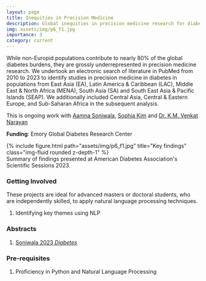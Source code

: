 ```yaml
---
layout: page
title: Inequities in Precision Medicine
description: Global inequities in precision medicine research for diabetes
img: assets/img/p6_f1.jpg
importance: 3
category: current
---
```


While non-Europid populations contribute to nearly 80% of the global diabetes burdens, they are grossly underrepresented in precision medicine research.  We undertook an electronic search of literature in PubMed from 2010 to 2023 to identify studies in precision medicine in diabetes in populations from East Asia (EA), Latin America & Caribbean (LAC), Middle East & North Africa (MENA), South Asia (SA) and South East Asia & Pacific Islands (SEAP). We additionally included Central Asia, Central & Eastern Europe, and Sub-Saharan Africa in the subsequent analysis.


This is ongoing work with [Aamna Soniwala](https://www.linkedin.com/in/aamna-soniwala-1524561b3), [Sophia Kim](https://www.linkedin.com/in/sophia-kim-b796a3251) and [Dr. K.M. Venkat Narayan](https://sph.emory.edu/faculty/profile/index.php?FID=kabayam-venkat%20narayan-12559)

**Funding**: Emory Global Diabetes Research Center

<div class="row">
    <div class="col-sm mt-3 mt-md-0">
        {% include figure.html path="assets/img/p6_f1.jpg" title="Key findings" class="img-fluid rounded z-depth-1" %}
    </div>
</div>
<div class="caption">
    Summary of findings presented at American Diabetes Association's Scientific Sessions 2023.
</div>


### Getting Involved
These projects are ideal for advanced masters or doctoral students, who are independently skilled, to apply natural language processing techniques.

1. Identifying key themes using NLP


### Abstracts
1. [Soniwala 2023 *Diabetes*](https://diabetesjournals.org/diabetes/article/72/Supplement_1/222-LB/149264)

### Pre-requisites
1. Proficiency in Python and Natural Language Processing
